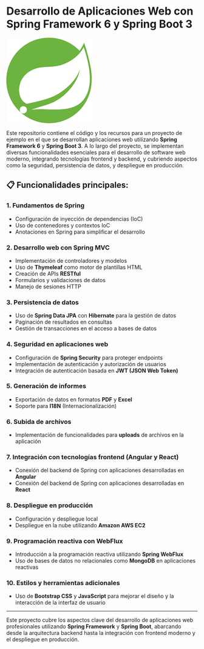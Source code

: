 # Desarrollo de Aplicaciones Web con Spring Framework 6 y Spring Boot 3

![Spring Logo](./images/Spring.png)

Este repositorio contiene el código y los recursos para un proyecto de ejemplo en el que se desarrollan aplicaciones web utilizando **Spring Framework 6** y **Spring Boot 3**. A lo largo del proyecto, se implementan diversas funcionalidades esenciales para el desarrollo de software web moderno, integrando tecnologías frontend y backend, y cubriendo aspectos como la seguridad, persistencia de datos, y despliegue en producción.

## 📋 Funcionalidades principales:

### 1. **Fundamentos de Spring**
   - Configuración de inyección de dependencias (IoC)
   - Uso de contenedores y contextos IoC
   - Anotaciones en Spring para simplificar el desarrollo

### 2. **Desarrollo web con Spring MVC**
   - Implementación de controladores y modelos
   - Uso de **Thymeleaf** como motor de plantillas HTML
   - Creación de APIs **RESTful**
   - Formularios y validaciones de datos
   - Manejo de sesiones HTTP

### 3. **Persistencia de datos**
   - Uso de **Spring Data JPA** con **Hibernate** para la gestión de datos
   - Paginación de resultados en consultas
   - Gestión de transacciones en el acceso a bases de datos

### 4. **Seguridad en aplicaciones web**
   - Configuración de **Spring Security** para proteger endpoints
   - Implementación de autenticación y autorización de usuarios
   - Integración de autenticación basada en **JWT (JSON Web Token)**

### 5. **Generación de informes**
   - Exportación de datos en formatos **PDF** y **Excel**
   - Soporte para **I18N** (Internacionalización)

### 6. **Subida de archivos**
   - Implementación de funcionalidades para **uploads** de archivos en la aplicación

### 7. **Integración con tecnologías frontend (Angular y React)**
   - Conexión del backend de Spring con aplicaciones desarrolladas en **Angular**
   - Conexión del backend de Spring con aplicaciones desarrolladas en **React**

### 8. **Despliegue en producción**
   - Configuración y despliegue local
   - Despliegue en la nube utilizando **Amazon AWS EC2**

### 9. **Programación reactiva con WebFlux**
   - Introducción a la programación reactiva utilizando **Spring WebFlux**
   - Uso de bases de datos no relacionales como **MongoDB** en aplicaciones reactivas

### 10. **Estilos y herramientas adicionales**
   - Uso de **Bootstrap CSS** y **JavaScript** para mejorar el diseño y la interacción de la interfaz de usuario

---

Este proyecto cubre los aspectos clave del desarrollo de aplicaciones web profesionales utilizando **Spring Framework** y **Spring Boot**, abarcando desde la arquitectura backend hasta la integración con frontend moderno y el despliegue en producción.

